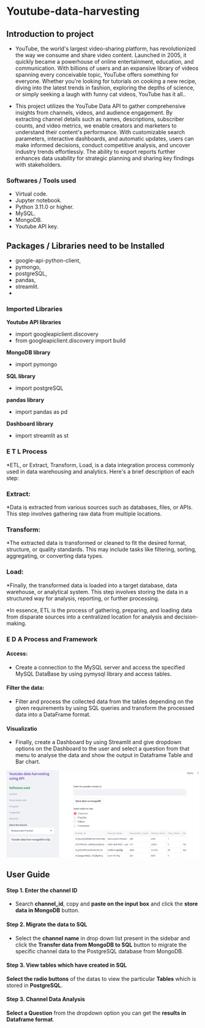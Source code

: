 # Youtube-data-harvesting

## Introduction to project

* YouTube, the world's largest video-sharing platform, has revolutionized the way we consume and share video content. Launched in 2005, it quickly became a powerhouse of online entertainment, education, and communication. With billions of users and an expansive library of videos spanning every conceivable topic, YouTube offers something for everyone. Whether you're looking for tutorials on cooking a new recipe, diving into the latest trends in fashion, exploring the depths of science, or simply seeking a laugh with funny cat videos, YouTube has it all..

* This project utilizes the YouTube Data API to gather comprehensive insights from channels, videos, and audience engagement. By extracting channel details such as names, descriptions, subscriber counts, and video metrics, we enable creators and marketers to understand their content's performance. With customizable search parameters, interactive dashboards, and automatic updates, users can make informed decisions, conduct competitive analysis, and uncover industry trends effortlessly. The ability to export reports further enhances data usability for strategic planning and sharing key findings with stakeholders.



### Softwares / Tools used

* Virtual code.
* Jupyter notebook.
* Python 3.11.0 or higher.
* MySQL.
* MongoDB.
* Youtube API key.

## Packages / Libraries need to be Installed

* google-api-python-client,
* pymongo,
* postgreSQL,
* pandas,
* streamlit.
* 
 
### Imported Libraries

**Youtube API libraries**
* import googleapiclient.discovery
* from googleapiclient.discovery import build

**MongoDB library**
* import pymongo

**SQL library**
* import postgreSQL

**pandas library**
* import pandas as pd

**Dashboard library**
* import streamlit as st

### E T L Process

*ETL, or Extract, Transform, Load, is a data integration process commonly used in data warehousing and analytics. Here's a brief description of each step:

### Extract: 
*Data is extracted from various sources such as databases, files, or APIs. This step involves gathering raw data from multiple locations.

### Transform: 
*The extracted data is transformed or cleaned to fit the desired format, structure, or quality standards. This may include tasks like filtering, sorting, aggregating, or converting data types.

### Load: 
*Finally, the transformed data is loaded into a target database, data warehouse, or analytical system. This step involves storing the data in a structured way for analysis, reporting, or further processing.

*In essence, ETL is the process of gathering, preparing, and loading data from disparate sources into a centralized location for analysis and decision-making.


### E D A Process and Framework

#### Access:

* Create a connection to the MySQL server and access the specified MySQL DataBase by using pymysql library and access tables.

#### Filter the data:

* Filter and process the collected data from the tables depending on the given requirements by using SQL queries and transform the processed data into a DataFrame format.

#### Visualizatio 

* Finally, create a Dashboard by using Streamlit and give dropdown options on the Dashboard to the user and select a question from that menu to analyse the data and show the output in Dataframe Table and Bar chart.

![GitHub Logo](https://github.com/PrasanthHari207/Youtube-data-harvesting/blob/main/streamlit.png)
## User Guide

#### Step 1. Enter the channel ID

* Search **channel_id**, copy and **paste on the input box** and click the **store data in MongoDB** button.

#### Step 2. Migrate the data to SQL

* Select the **channel name** in drop down list present in the sidebar and click the **Transfer data from MongoDB to SQL** button to migrate the specific channel data to the PostgreSQL database from MongoDB.

#### Step 3. View tables which have created in SQL

**Select the radio buttons** of the datas to view the particular **Tables** which is stored in **PostgreSQL**.

#### Step 3. Channel Data Analysis

**Select a Question** from the dropdown option you can get the **results in Dataframe format**.


